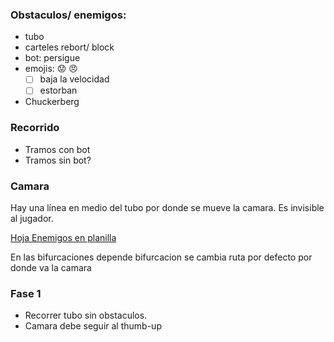 
### Obstaculos/ enemigos:

* tubo
* carteles rebort/ block
* bot: persigue
* emojis: :worried:  :angry:
  - [ ] baja la velocidad
  - [ ] estorban 
* Chuckerberg


### Recorrido

* Tramos con bot
* Tramos sin bot?

### Camara

Hay una línea en medio del tubo por donde se mueve la camara. Es invisible al jugador.

[Hoja Enemigos en planilla](https://docs.google.com/spreadsheets/d/1tvaoEQuVQwzSrRB5Hg3F3912v-NKvN6Kh1BI_phTjEI/edit?ts=5a6caecb#gid=0)

En las bifurcaciones depende bifurcacion se cambia ruta por defecto por donde va la camara

### Fase 1

* Recorrer tubo sin obstaculos.
* Camara debe seguir al thumb-up
